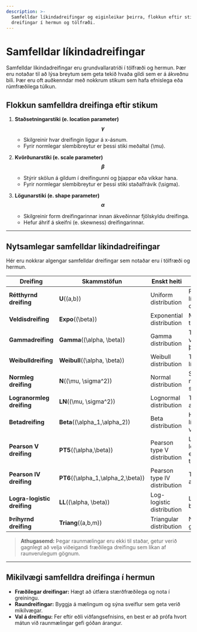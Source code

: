 ```yaml
---
description: >-
  Samfelldar líkindadreifingar og eiginleikar þeirra, flokkun eftir stikum og hagnýtar 
  dreifingar í hermun og tölfræði.
---
```


# Samfelldar líkindadreifingar

Samfelldar líkindadreifingar eru grundvallaratriði í tölfræði og hermun. Þær eru notaðar
til að lýsa breytum sem geta tekið hvaða gildi sem er á ákveðnu bili. Þær eru oft auðkenndar með
nokkrum stikum sem hafa efnislega eða rúmfræðilega túlkun.

## Flokkun samfelldra dreifinga eftir stikum

1. **Staðsetningarstiki (e. location parameter) $$\gamma$$**

    - Skilgreinir hvar dreifingin liggur á x-ásnum.
    - Fyrir normlegar slembibreytur er þessi stiki meðaltal \(\mu\).

2. **Kvörðunarstiki (e. scale parameter) $$\beta$$**

    - Stýrir skölun á gildum í dreifingunni og þjappar eða víkkar hana.
    - Fyrir normlegar slembibreytur er þessi stiki staðalfrávik \(\sigma\).

3. **Lögunarstiki (e. shape parameter) $$\alpha$$**

    - Skilgreinir form dreifingarinnar innan ákveðinnar fjölskyldu dreifinga.
    - Hefur áhrif á skeifni (e. skewness) dreifingarinnar.

---

## Nytsamlegar samfelldar líkindadreifingar

Hér eru nokkrar algengar samfelldar dreifingar sem notaðar eru í tölfræði og hermun.

| Dreifing                    | Skammstöfun                          | Enskt heiti                  | Notkun                                             |
|-----------------------------|--------------------------------------|------------------------------|----------------------------------------------------|
| **Rétthyrnd dreifing**      | **U**(\(a,b\))                       | Uniform distribution         | Fyrsta líkan ef lítið er vitað um dreifingu gilda. |
| **Veldisdreifing**          | **Expo**(\(\beta\))                  | Exponential distribution     | Millikomutímar, tími til bilanna.                  |
| **Gammadreifing**           | **Gamma**(\(\alpha, \beta\))         | Gamma distribution           | Tími til að klára verk, þjónustutími.              |
| **Weibulldreifing**         | **Weibull**(\(\alpha, \beta\))       | Weibull distribution         | Tími til bilanna, líftími véla.                    |
| **Normleg dreifing**        | **N**(\(\mu, \sigma^2\))             | Normal distribution          | Samantekt á mörgum smábreytingum.                  |
| **Logranormleg dreifing**   | **LN**(\(\mu, \sigma^2\))            | Lognormal distribution       | Tími sem tekur að klára verk.                      |
| **Betadreifing**            | **Beta**(\(\alpha_1,\alpha_2\))      | Beta distribution            | Hlutfallsgögn, líkindi gallaðra vara.              |
| **Pearson V dreifing**      | **PT5**(\(\alpha,\beta\))            | Pearson type V distribution  | Líkt og logranormleg, en með stærri topp.          |
| **Pearson IV dreifing**     | **PT6**(\(\alpha_1,\alpha_2,\beta\)) | Pearson type IV distribution | Tími sem tekur að klára verk.                      |
| **Logra-logistic dreifing** | **LL**(\(\alpha, \beta\))            | Log-logistic distribution    | Líftími eða biðtími.                               |
| **Þríhyrnd dreifing**       | **Triang**(\(a,b,m\))                | Triangular distribution      | Notað þegar gögn vantar.                           |

> **Athugasemd:** Þegar raunmælingar eru ekki til staðar, getur verið gagnlegt að velja viðeigandi
> fræðilega dreifingu sem líkan af raunverulegum gögnum.

---

## Mikilvægi samfelldra dreifinga í hermun

- **Fræðilegar dreifingar:** Hægt að útfæra stærðfræðilega og nota í greiningu.
- **Raundreifingar:** Byggja á mælingum og sýna sveiflur sem geta verið mikilvægar.
- **Val á dreifingu:** Fer eftir eðli viðfangsefnisins, en best er að prófa hvort mátun við
  raunmælingar gefi góðan árangur.

